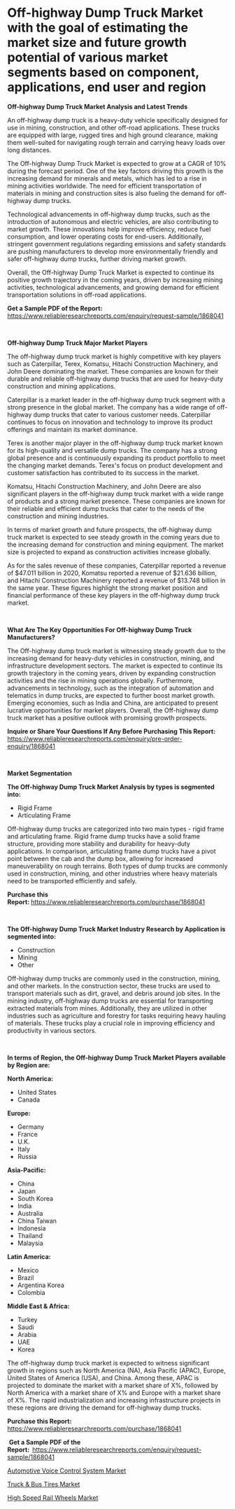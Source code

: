<p><h1>Off-highway Dump Truck Market with the goal of estimating the market size and future growth potential of various market segments based on component, applications, end user and region</h1></p><p><strong>Off-highway Dump Truck Market Analysis and Latest Trends</strong></p>
<p><p>An off-highway dump truck is a heavy-duty vehicle specifically designed for use in mining, construction, and other off-road applications. These trucks are equipped with large, rugged tires and high ground clearance, making them well-suited for navigating rough terrain and carrying heavy loads over long distances.</p><p>The Off-highway Dump Truck Market is expected to grow at a CAGR of 10% during the forecast period. One of the key factors driving this growth is the increasing demand for minerals and metals, which has led to a rise in mining activities worldwide. The need for efficient transportation of materials in mining and construction sites is also fueling the demand for off-highway dump trucks.</p><p>Technological advancements in off-highway dump trucks, such as the introduction of autonomous and electric vehicles, are also contributing to market growth. These innovations help improve efficiency, reduce fuel consumption, and lower operating costs for end-users. Additionally, stringent government regulations regarding emissions and safety standards are pushing manufacturers to develop more environmentally friendly and safer off-highway dump trucks, further driving market growth.</p><p>Overall, the Off-highway Dump Truck Market is expected to continue its positive growth trajectory in the coming years, driven by increasing mining activities, technological advancements, and growing demand for efficient transportation solutions in off-road applications.</p></p>
<p><strong>Get a Sample PDF of the Report:&nbsp;</strong> <a href="https://www.reliableresearchreports.com/enquiry/request-sample/1868041">https://www.reliableresearchreports.com/enquiry/request-sample/1868041</a></p>
<p>&nbsp;</p>
<p><strong>Off-highway Dump Truck Major Market Players</strong></p>
<p><p>The off-highway dump truck market is highly competitive with key players such as Caterpillar, Terex, Komatsu, Hitachi Construction Machinery, and John Deere dominating the market. These companies are known for their durable and reliable off-highway dump trucks that are used for heavy-duty construction and mining applications.</p><p>Caterpillar is a market leader in the off-highway dump truck segment with a strong presence in the global market. The company has a wide range of off-highway dump trucks that cater to various customer needs. Caterpillar continues to focus on innovation and technology to improve its product offerings and maintain its market dominance.</p><p>Terex is another major player in the off-highway dump truck market known for its high-quality and versatile dump trucks. The company has a strong global presence and is continuously expanding its product portfolio to meet the changing market demands. Terex's focus on product development and customer satisfaction has contributed to its success in the market.</p><p>Komatsu, Hitachi Construction Machinery, and John Deere are also significant players in the off-highway dump truck market with a wide range of products and a strong market presence. These companies are known for their reliable and efficient dump trucks that cater to the needs of the construction and mining industries.</p><p>In terms of market growth and future prospects, the off-highway dump truck market is expected to see steady growth in the coming years due to the increasing demand for construction and mining equipment. The market size is projected to expand as construction activities increase globally.</p><p>As for the sales revenue of these companies, Caterpillar reported a revenue of $47.011 billion in 2020, Komatsu reported a revenue of $21.636 billion, and Hitachi Construction Machinery reported a revenue of $13.748 billion in the same year. These figures highlight the strong market position and financial performance of these key players in the off-highway dump truck market.</p></p>
<p>&nbsp;</p>
<p><strong>What Are The Key Opportunities For Off-highway Dump Truck Manufacturers?</strong></p>
<p><p>The Off-highway dump truck market is witnessing steady growth due to the increasing demand for heavy-duty vehicles in construction, mining, and infrastructure development sectors. The market is expected to continue its growth trajectory in the coming years, driven by expanding construction activities and the rise in mining operations globally. Furthermore, advancements in technology, such as the integration of automation and telematics in dump trucks, are expected to further boost market growth. Emerging economies, such as India and China, are anticipated to present lucrative opportunities for market players. Overall, the Off-highway dump truck market has a positive outlook with promising growth prospects.</p></p>
<p><strong>Inquire or Share Your Questions If Any Before Purchasing This Report:</strong> <a href="https://www.reliableresearchreports.com/enquiry/pre-order-enquiry/1868041">https://www.reliableresearchreports.com/enquiry/pre-order-enquiry/1868041</a></p>
<p>&nbsp;</p>
<p><strong>Market Segmentation</strong></p>
<p><strong>The Off-highway Dump Truck Market Analysis by types is segmented into:</strong></p>
<p><ul><li>Rigid Frame</li><li>Articulating Frame</li></ul></p>
<p><p>Off-highway dump trucks are categorized into two main types - rigid frame and articulating frame. Rigid frame dump trucks have a solid frame structure, providing more stability and durability for heavy-duty applications. In comparison, articulating frame dump trucks have a pivot point between the cab and the dump box, allowing for increased maneuverability on rough terrains. Both types of dump trucks are commonly used in construction, mining, and other industries where heavy materials need to be transported efficiently and safely.</p></p>
<p><strong>Purchase this Report:&nbsp;</strong><a href="https://www.reliableresearchreports.com/purchase/1868041">https://www.reliableresearchreports.com/purchase/1868041</a></p>
<p>&nbsp;</p>
<p><strong>The Off-highway Dump Truck Market Industry Research by Application is segmented into:</strong></p>
<p><ul><li>Construction</li><li>Mining</li><li>Other</li></ul></p>
<p><p>Off-highway dump trucks are commonly used in the construction, mining, and other markets. In the construction sector, these trucks are used to transport materials such as dirt, gravel, and debris around job sites. In the mining industry, off-highway dump trucks are essential for transporting extracted materials from mines. Additionally, they are utilized in other industries such as agriculture and forestry for tasks requiring heavy hauling of materials. These trucks play a crucial role in improving efficiency and productivity in various sectors.</p></p>
<p>&nbsp;</p>
<p><strong>In terms of Region, the Off-highway Dump Truck Market Players available by Region are:</strong></p>
<p>
    <p> <strong> North America: </strong>
        <ul>
            <li>United States</li>
            <li>Canada</li>
        </ul>
        </p> 
    <p> <strong> Europe: </strong>
        <ul>
            <li>Germany</li>
            <li>France</li>
            <li>U.K.</li>
            <li>Italy</li>
            <li>Russia</li>
        </ul>
        </p> 
    <p> <strong> Asia-Pacific: </strong>
        <ul>
            <li>China</li>
            <li>Japan</li>
            <li>South Korea</li>
            <li>India</li>
            <li>Australia</li>
            <li>China Taiwan</li>
            <li>Indonesia</li>
            <li>Thailand</li>
            <li>Malaysia</li>
        </ul>
        </p> 
    <p> <strong> Latin America: </strong>
        <ul>
            <li>Mexico</li>
            <li>Brazil</li>
            <li>Argentina Korea</li>
            <li>Colombia</li>
        </ul>
        </p> 
    <p> <strong> Middle East & Africa: </strong>
        <ul>
            <li>Turkey</li>
            <li>Saudi</li>
            <li>Arabia</li>
            <li>UAE</li>
            <li>Korea</li>
        </ul>
    </p>
    </p>
<p><p>The off-highway dump truck market is expected to witness significant growth in regions such as North America (NA), Asia Pacific (APAC), Europe, United States of America (USA), and China. Among these, APAC is projected to dominate the market with a market share of X%, followed by North America with a market share of X% and Europe with a market share of X%. The rapid industrialization and increasing infrastructure projects in these regions are driving the demand for off-highway dump trucks.</p></p>
<p><strong>Purchase this Report: </strong><a href="https://www.reliableresearchreports.com/purchase/1868041">https://www.reliableresearchreports.com/purchase/1868041</a></p>
<p>&nbsp;<strong>Get a Sample PDF of the Report:&nbsp;&nbsp;</strong><a href="https://www.reliableresearchreports.com/enquiry/request-sample/1868041">https://www.reliableresearchreports.com/enquiry/request-sample/1868041</a></p>
<p><strong></strong></p>
<p><p><a href="https://github.com/jodemen/Market-Research-Report-List-1/blob/main/automotive-voice-control-system-market.md">Automotive Voice Control System Market</a></p><p><a href="https://github.com/jj19131/Market-Research-Report-List-1/blob/main/truck-bus-tires-market.md">Truck & Bus Tires Market</a></p><p><a href="https://github.com/Sarissaschmalingtr6fz2739/Market-Research-Report-List-1/blob/main/high-speed-rail-wheels-market.md">High Speed Rail Wheels Market</a></p></p>